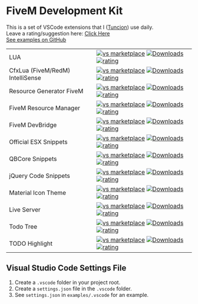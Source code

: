 # FiveM Development Kit

This is a set of VSCode extensions that I ([Tuncion](https://github.com/Tuncion)) use daily.\
Leave a rating/suggestion here: [Click Here](https://forum.cfx.re/t/pack-fivem-development/5166915)\
[See examples on GitHub](https://github.com/Tuncion/vscode-fivem-development-kit)

|              |         |
|--------------|---------|
| LUA | [![vs marketplace](https://img.shields.io/vscode-marketplace/v/sumneko.lua.svg?label=Visual%20Studio%20Marketplace)](https://marketplace.visualstudio.com/items?itemName=sumneko.lua) [![Downloads](https://img.shields.io/vscode-marketplace/d/sumneko.lua.svg)](https://marketplace.visualstudio.com/items?itemName=sumneko.lua) [![rating](https://img.shields.io/vscode-marketplace/r/sumneko.lua.svg)](https://marketplace.visualstudio.com/items?itemName=sumneko.lua) |
| CfxLua (FiveM/RedM) IntelliSense | [![vs marketplace](https://img.shields.io/vscode-marketplace/v/overextended.cfxlua-vscode.svg?label=Visual%20Studio%20Marketplace)](https://marketplace.visualstudio.com/items?itemName=overextended.cfxlua-vscode) [![Downloads](https://img.shields.io/vscode-marketplace/d/overextended.cfxlua-vscode.svg)](https://marketplace.visualstudio.com/items?itemName=overextended.cfxlua-vscode) [![rating](https://img.shields.io/vscode-marketplace/r/overextended.cfxlua-vscode.svg)](https://marketplace.visualstudio.com/items?itemName=overextended.cfxlua-vscode) |
| Resource Generator FiveM | [![vs marketplace](https://img.shields.io/vscode-marketplace/v/ResourceGeneratorFiveM.resource-generator-fivem.svg?label=Visual%20Studio%20Marketplace)](https://marketplace.visualstudio.com/items?itemName=ResourceGeneratorFiveM.resource-generator-fivem) [![Downloads](https://img.shields.io/vscode-marketplace/d/ResourceGeneratorFiveM.resource-generator-fivem.svg)](https://marketplace.visualstudio.com/items?itemName=ResourceGeneratorFiveM.resource-generator-fivem) [![rating](https://img.shields.io/vscode-marketplace/r/ResourceGeneratorFiveM.resource-generator-fivem.svg)](https://marketplace.visualstudio.com/items?itemName=ResourceGeneratorFiveM.resource-generator-fivem) |
| FiveM Resource Manager | [![vs marketplace](https://img.shields.io/vscode-marketplace/v/vioritygroup.fivem-resource-manager.svg?label=Visual%20Studio%20Marketplace)](https://marketplace.visualstudio.com/items?itemName=vioritygroup.fivem-resource-manager) [![Downloads](https://img.shields.io/vscode-marketplace/d/vioritygroup.fivem-resource-manager.svg)](https://marketplace.visualstudio.com/items?itemName=vioritygroup.fivem-resource-manager) [![rating](https://img.shields.io/vscode-marketplace/r/vioritygroup.fivem-resource-manager.svg)](https://marketplace.visualstudio.com/items?itemName=vioritygroup.fivem-resource-manager) |
| FiveM DevBridge | [![vs marketplace](https://img.shields.io/vscode-marketplace/v/ZerX.fivem-devbridge.svg?label=Visual%20Studio%20Marketplace)](https://marketplace.visualstudio.com/items?itemName=ZerX.fivem-devbridge) [![Downloads](https://img.shields.io/vscode-marketplace/d/ZerX.fivem-devbridge.svg)](https://marketplace.visualstudio.com/items?itemName=ZerX.fivem-devbridge) [![rating](https://img.shields.io/vscode-marketplace/r/ZerX.fivem-devbridge.svg)](https://marketplace.visualstudio.com/items?itemName=ZerX.fivem-devbridge) |
| Official ESX Snippets | [![vs marketplace](https://img.shields.io/vscode-marketplace/v/esx-framework.esx-legacy.svg?label=Visual%20Studio%20Marketplace)](https://marketplace.visualstudio.com/items?itemName=esx-framework.esx-legacy) [![Downloads](https://img.shields.io/vscode-marketplace/d/esx-framework.esx-legacy.svg)](https://marketplace.visualstudio.com/items?itemName=esx-framework.esx-legacy) [![rating](https://img.shields.io/vscode-marketplace/r/esx-framework.esx-legacy.svg)](https://marketplace.visualstudio.com/items?itemName=esx-framework.esx-legacy) |
| QBCore Snippets | [![vs marketplace](https://img.shields.io/vscode-marketplace/v/TheRealCasi.FiveM-Lua-QBCore-Snippets.svg?label=Visual%20Studio%20Marketplace)](https://marketplace.visualstudio.com/items?itemName=TheRealCasi.FiveM-Lua-QBCore-Snippets) [![Downloads](https://img.shields.io/vscode-marketplace/d/TheRealCasi.FiveM-Lua-QBCore-Snippets.svg)](https://marketplace.visualstudio.com/items?itemName=TheRealCasi.FiveM-Lua-QBCore-Snippets) [![rating](https://img.shields.io/vscode-marketplace/r/TheRealCasi.FiveM-Lua-QBCore-Snippets.svg)](https://marketplace.visualstudio.com/items?itemName=TheRealCasi.FiveM-Lua-QBCore-Snippets) |
| jQuery Code Snippets | [![vs marketplace](https://img.shields.io/vscode-marketplace/v/donjayamanne.jquerysnippets.svg?label=Visual%20Studio%20Marketplace)](https://marketplace.visualstudio.com/items?itemName=donjayamanne.jquerysnippets) [![Downloads](https://img.shields.io/vscode-marketplace/d/donjayamanne.jquerysnippets.svg)](https://marketplace.visualstudio.com/items?itemName=donjayamanne.jquerysnippets) [![rating](https://img.shields.io/vscode-marketplace/r/donjayamanne.jquerysnippets.svg)](https://marketplace.visualstudio.com/items?itemName=donjayamanne.jquerysnippets) |
| Material Icon Theme | [![vs marketplace](https://img.shields.io/vscode-marketplace/v/PKief.material-icon-theme.svg?label=Visual%20Studio%20Marketplace)](https://marketplace.visualstudio.com/items?itemName=PKief.material-icon-theme) [![Downloads](https://img.shields.io/vscode-marketplace/d/PKief.material-icon-theme.svg)](https://marketplace.visualstudio.com/items?itemName=PKief.material-icon-theme) [![rating](https://img.shields.io/vscode-marketplace/r/PKief.material-icon-theme.svg)](https://marketplace.visualstudio.com/items?itemName=PKief.material-icon-theme) |
| Live Server | [![vs marketplace](https://img.shields.io/vscode-marketplace/v/ritwickdey.LiveServer.svg?label=Visual%20Studio%20Marketplace)](https://marketplace.visualstudio.com/items?itemName=ritwickdey.LiveServer) [![Downloads](https://img.shields.io/vscode-marketplace/d/ritwickdey.LiveServer.svg)](https://marketplace.visualstudio.com/items?itemName=ritwickdey.LiveServer) [![rating](https://img.shields.io/vscode-marketplace/r/ritwickdey.LiveServer.svg)](https://marketplace.visualstudio.com/items?itemName=ritwickdey.LiveServer) |
| Todo Tree | [![vs marketplace](https://img.shields.io/vscode-marketplace/v/Gruntfuggly.todo-tree.svg?label=Visual%20Studio%20Marketplace)](https://marketplace.visualstudio.com/items?itemName=Gruntfuggly.todo-tree) [![Downloads](https://img.shields.io/vscode-marketplace/d/Gruntfuggly.todo-tree.svg)](https://marketplace.visualstudio.com/items?itemName=Gruntfuggly.todo-tree) [![rating](https://img.shields.io/vscode-marketplace/r/Gruntfuggly.todo-tree.svg)](https://marketplace.visualstudio.com/items?itemName=Gruntfuggly.todo-tree) |
| TODO Highlight | [![vs marketplace](https://img.shields.io/vscode-marketplace/v/wayou.vscode-todo-highlight.svg?label=Visual%20Studio%20Marketplace)](https://marketplace.visualstudio.com/items?itemName=wayou.vscode-todo-highlight) [![Downloads](https://img.shields.io/vscode-marketplace/d/wayou.vscode-todo-highlight.svg)](https://marketplace.visualstudio.com/items?itemName=wayou.vscode-todo-highlight) [![rating](https://img.shields.io/vscode-marketplace/r/wayou.vscode-todo-highlight.svg)](https://marketplace.visualstudio.com/items?itemName=wayou.vscode-todo-highlight) |


##  Visual Studio Code Settings File

1. Create a `.vscode` folder in your project root.
2. Create a `settings.json` file in the `.vscode` folder.
3. See `settings.json` in `examples/.vscode` for an example.